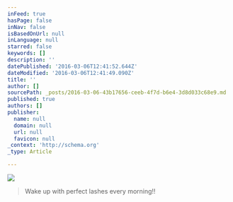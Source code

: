 ```yaml
---
inFeed: true
hasPage: false
inNav: false
isBasedOnUrl: null
inLanguage: null
starred: false
keywords: []
description: ''
datePublished: '2016-03-06T12:41:52.644Z'
dateModified: '2016-03-06T12:41:49.090Z'
title: ''
author: []
sourcePath: _posts/2016-03-06-43b17656-ceeb-4f7d-b6e4-3d8d033c68e9.md
published: true
authors: []
publisher:
  name: null
  domain: null
  url: null
  favicon: null
_context: 'http://schema.org'
_type: Article

---
```

![](https://the-grid-user-content.s3-us-west-2.amazonaws.com/23b6a1c6-7a01-4d18-ae20-d02247cced9b.jpg)

> Wake up with perfect lashes every morning!!